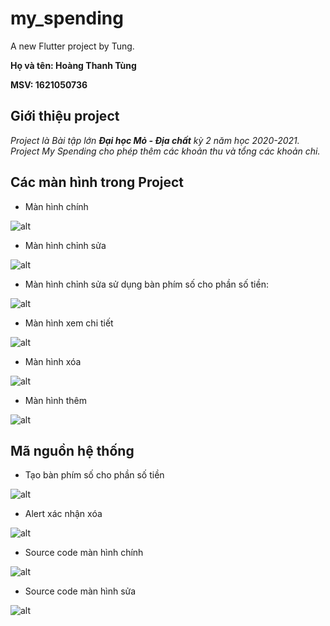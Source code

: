 # my_spending

A new Flutter project by Tung.

**Họ và tên: Hoàng Thanh Tùng**

**MSV: 1621050736**

## Giới thiệu project

*Project là Bài tập lớn ***Đại học Mỏ - Địa chất*** kỳ 2 năm học 2020-2021. Project My Spending cho phép thêm các khoản thu và tổng các khoản chi.*

## Các màn hình trong Project

* Màn hình chính

![alt](image/mhchinh.jpg)

* Màn hình chỉnh sửa

![alt](image/chinhsua.jpg)

* Màn hình chỉnh sửa sử dụng bàn phím số cho phần số tiền:

![alt](image/mhsuact.jpg)

* Màn hình xem chi tiết

![alt](image/mhxemct.jpg)

* Màn hình xóa

![alt](image/mhxoa.jpg)

* Màn hình thêm

![alt](image/mhthem.jpg)

## Mã nguồn hệ thống

* Tạo bàn phím số cho phần số tiền

![alt](image/ptmhxoa.png)

* Alert xác nhận xóa

![alt](image/ptmhxoa.png)

* Source code màn hình chính

![alt](image/ptmhchinh.png)

* Source code màn hình sửa

![alt](image/ptmhsua.png)

